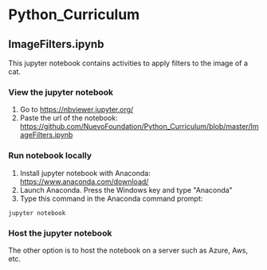 # Python_Curriculum
## ImageFilters.ipynb
This jupyter notebook contains activities to apply filters to the image of a cat.

### View the jupyter notebook
1. Go to https://nbviewer.jupyter.org/
2. Paste the url of the notebook: https://github.com/NuevoFoundation/Python_Curriculum/blob/master/ImageFilters.ipynb

### Run notebook locally
1. Install jupyter notebook with Anaconda: https://www.anaconda.com/download/
2. Launch Anaconda. Press the Windows key and type "Anaconda"
3. Type this command in the Anaconda command prompt:
```
jupyter notebook
```

### Host the jupyter notebook
The other option is to host the notebook on a server such as Azure, Aws, etc.
